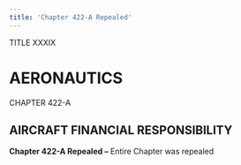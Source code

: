 ```yaml
---
title: 'Chapter 422-A Repealed'
---
```


TITLE XXXIX
                                             
AERONAUTICS
============

CHAPTER 422-A
                                             
AIRCRAFT FINANCIAL RESPONSIBILITY
---------------------------------

**Chapter 422-A Repealed –** Entire Chapter was repealed
